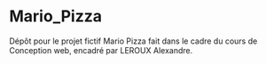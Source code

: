 # Mario_Pizza
Dépôt pour le projet fictif Mario Pizza fait dans le cadre du cours de Conception web, encadré par LEROUX Alexandre.
